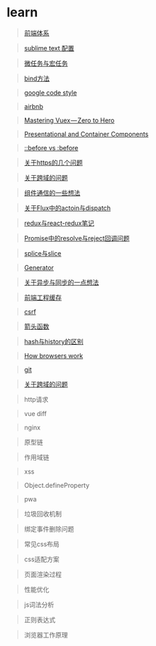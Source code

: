 # learn

> [前端体系]()

> [sublime text 配置](https://github.com/helloyangzhi/blogs/issues/1)

> [微任务与宏任务](https://juejin.im/post/5b73d7a6518825610072b42b)

> [bind方法](https://blog.csdn.net/daimomo000/article/details/72897035)

> [google code style](https://github.com/google/styleguide)

> [airbnb](https://github.com/airbnb/javascript)

> [Mastering Vuex — Zero to Hero](https://github.com/helloyangzhi/blogs/issues/2)

> [Presentational and Container Components](https://medium.com/@dan_abramov/smart-and-dumb-components-7ca2f9a7c7d0)

> [::before vs :before](https://css-tricks.com/to-double-color-or-not-do-double-colon/)

> [关于https的几个问题](https://github.com/helloyangzhi/learn/issues/4)

> [关于跨域的问题](https://github.com/helloyangzhi/learn/issues/5)

> [组件通信的一些想法](https://github.com/helloyangzhi/learn/issues/6)

> [关于Flux中的actoin与dispatch ](https://github.com/helloyangzhi/learn/issues/7)

> [redux与react-redux笔记](https://github.com/helloyangzhi/learn/issues/8)

> [Promise中的resolve与reject回调问题](https://github.com/helloyangzhi/learn/issues/9)

> [splice与slice](https://github.com/helloyangzhi/learn/issues/13)

> [Generator](https://github.com/helloyangzhi/learn/issues/15)

> [关于异步与同步的一点想法](https://github.com/helloyangzhi/learn/issues/16)

> [前端工程缓存](https://www.zhihu.com/question/20790576/answer/32602154)

> [csrf](https://github.com/helloyangzhi/learn/issues/11)

> [箭头函数](https://github.com/helloyangzhi/learn/blob/master/ES6/%E5%87%BD%E6%95%B0%E6%89%A9%E5%B1%95/%E7%AE%AD%E5%A4%B4%E5%87%BD%E6%95%B0.html)

> [hash与history的区别](https://github.com/helloyangzhi/learn/issues/10)

> [How browsers work](http://taligarsiel.com/Projects/howbrowserswork1.htm)

> [git](https://github.com/helloyangzhi/learn/issues/20)

> [关于跨域的问题](https://github.com/helloyangzhi/learn/issues/5)

> http请求

> vue diff

> nginx

> 原型链

> 作用域链

> xss

> Object.defineProperty

> pwa

> 垃圾回收机制

> 绑定事件删除问题

> 常见css布局

> css适配方案

> 页面渲染过程

> 性能优化

> js词法分析

> 正则表达式

> 浏览器工作原理
